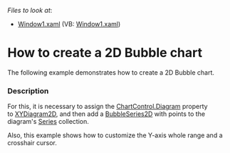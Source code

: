 <!-- default file list -->
*Files to look at*:

* [Window1.xaml](./CS/Window1.xaml) (VB: [Window1.xaml](./VB/Window1.xaml))
<!-- default file list end -->
# How to create a 2D Bubble chart


<p>The following example demonstrates how to create a 2D Bubble chart.</p>


<h3>Description</h3>

<p>For this, it is necessary to assign the&nbsp;<a href="https://documentation.devexpress.com/#WPF/DevExpressXpfChartsChartControl_Diagramtopic">ChartControl.Diagram</a>&nbsp;property to&nbsp;<a href="https://documentation.devexpress.com/#WPF/clsDevExpressXpfChartsXYDiagram2Dtopic">XYDiagram2D</a>, and then add&nbsp;a&nbsp;<a href="https://documentation.devexpress.com/#WPF/clsDevExpressXpfChartsBubbleSeries2Dtopic">BubbleSeries2D</a>&nbsp;with points to the diagram's&nbsp;<a href="https://documentation.devexpress.com/#WPF/clsDevExpressXpfChartsSeriestopic">Series</a>&nbsp;collection.</p>
<p>Also, this example shows how to customize the Y-axis whole range and&nbsp;a crosshair cursor.&nbsp;</p>

<br/>



